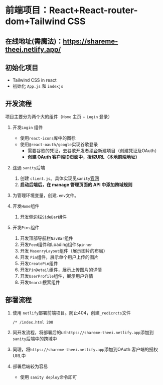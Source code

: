 # 前端项目：React+React-router-dom+Tailwind CSS

## 在线地址(需魔法)：https://shareme-theei.netlify.app/





## 初始化项目

- Tailwind CSS in react
- 初始化 `App.js` 和 `indexjs`



## 开发流程

项目主要分为两个大的组件（`Home` 主页 + `Login` 登录）

1. 开发`Login` 组件
   - 使用`react-icons`库中的图标
   - 使用`@react-oauth/google`实现谷歌登录
     - 需要谷歌的凭证，去谷歌开发者[平台](https://console.cloud.google.com/)新建项目（创建凭证及OAuth）
     - **创建 OAuth 客户端ID页面中，授权URL（本地前端地址）**
2. 连通 `sanity`后端
   1. 创建 `client.js`。具体实现见`sanity`[官网](https://www.sanity.io/docs/js-client)
   2. **启动后端后，在 manage 管理页面的 API 中添加跨域规则**

3. 为管理环境变量，创建`.env`文件。
4. 开发`Home`组件
   1. 开发侧边栏`SideBar`组件
5. 开发`Pins`组件
   1. 开发顶部导航栏`NavBar`组件
   2. 开发`Feed`组件和Loading组件`Spinner`
   3. 开发 `MasonryLayout`组件（展示图片的布局）
   4. 开发 `Pin`组件，展示单个用户上传的图片
   5. 开发`CreatePin`组件
   6. 开发`PinDetail`组件，展示上传图片的详情
   7. 开发`UserProfile`组件，展示用户详情
   8. 开发`Search`搜索组件

## 部署流程

1. 使用 `netlify`部署前端项目。防止404，创建`_redicrcts`文件

   ```
   /* /index.html 200
   ```

2. 同开发流程，将部署后的url`https://shareme-theei.netlify.app`添加到`sanity`后端中的跨域中

3. 同理，将`https://shareme-theei.netlify.app`添加到OAuth 客户端的授权URL中

4. 部署后端较为容易

   - 使用 `sanity deploy`命令即可